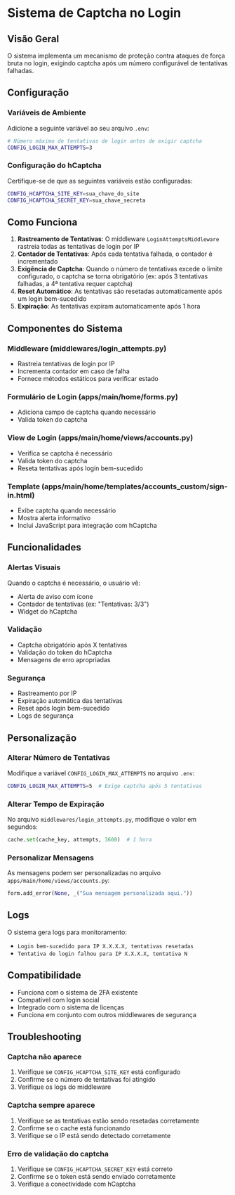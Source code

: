 # Sistema de Captcha no Login

## Visão Geral

O sistema implementa um mecanismo de proteção contra ataques de força bruta no login, exigindo captcha após um número configurável de tentativas falhadas.

## Configuração

### Variáveis de Ambiente

Adicione a seguinte variável ao seu arquivo `.env`:

```bash
# Número máximo de tentativas de login antes de exigir captcha
CONFIG_LOGIN_MAX_ATTEMPTS=3
```

### Configuração do hCaptcha

Certifique-se de que as seguintes variáveis estão configuradas:

```bash
CONFIG_HCAPTCHA_SITE_KEY=sua_chave_do_site
CONFIG_HCAPTCHA_SECRET_KEY=sua_chave_secreta
```

## Como Funciona

1. **Rastreamento de Tentativas**: O middleware `LoginAttemptsMiddleware` rastreia todas as tentativas de login por IP
2. **Contador de Tentativas**: Após cada tentativa falhada, o contador é incrementado
3. **Exigência de Captcha**: Quando o número de tentativas excede o limite configurado, o captcha se torna obrigatório (ex: após 3 tentativas falhadas, a 4ª tentativa requer captcha)
4. **Reset Automático**: As tentativas são resetadas automaticamente após um login bem-sucedido
5. **Expiração**: As tentativas expiram automaticamente após 1 hora

## Componentes do Sistema

### Middleware (middlewares/login_attempts.py)

- Rastreia tentativas de login por IP
- Incrementa contador em caso de falha
- Fornece métodos estáticos para verificar estado

### Formulário de Login (apps/main/home/forms.py)

- Adiciona campo de captcha quando necessário
- Valida token do captcha

### View de Login (apps/main/home/views/accounts.py)

- Verifica se captcha é necessário
- Valida token do captcha
- Reseta tentativas após login bem-sucedido

### Template (apps/main/home/templates/accounts_custom/sign-in.html)

- Exibe captcha quando necessário
- Mostra alerta informativo
- Inclui JavaScript para integração com hCaptcha

## Funcionalidades

### Alertas Visuais

Quando o captcha é necessário, o usuário vê:
- Alerta de aviso com ícone
- Contador de tentativas (ex: "Tentativas: 3/3")
- Widget do hCaptcha

### Validação

- Captcha obrigatório após X tentativas
- Validação do token do hCaptcha
- Mensagens de erro apropriadas

### Segurança

- Rastreamento por IP
- Expiração automática das tentativas
- Reset após login bem-sucedido
- Logs de segurança

## Personalização

### Alterar Número de Tentativas

Modifique a variável `CONFIG_LOGIN_MAX_ATTEMPTS` no arquivo `.env`:

```bash
CONFIG_LOGIN_MAX_ATTEMPTS=5  # Exige captcha após 5 tentativas
```

### Alterar Tempo de Expiração

No arquivo `middlewares/login_attempts.py`, modifique o valor em segundos:

```python
cache.set(cache_key, attempts, 3600)  # 1 hora
```

### Personalizar Mensagens

As mensagens podem ser personalizadas no arquivo `apps/main/home/views/accounts.py`:

```python
form.add_error(None, _("Sua mensagem personalizada aqui."))
```

## Logs

O sistema gera logs para monitoramento:

- `Login bem-sucedido para IP X.X.X.X, tentativas resetadas`
- `Tentativa de login falhou para IP X.X.X.X, tentativa N`

## Compatibilidade

- Funciona com o sistema de 2FA existente
- Compatível com login social
- Integrado com o sistema de licenças
- Funciona em conjunto com outros middlewares de segurança

## Troubleshooting

### Captcha não aparece

1. Verifique se `CONFIG_HCAPTCHA_SITE_KEY` está configurado
2. Confirme se o número de tentativas foi atingido
3. Verifique os logs do middleware

### Captcha sempre aparece

1. Verifique se as tentativas estão sendo resetadas corretamente
2. Confirme se o cache está funcionando
3. Verifique se o IP está sendo detectado corretamente

### Erro de validação do captcha

1. Verifique se `CONFIG_HCAPTCHA_SECRET_KEY` está correto
2. Confirme se o token está sendo enviado corretamente
3. Verifique a conectividade com hCaptcha 